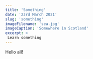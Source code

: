 ```yaml
---
title: 'Something'
date: '23rd March 2021'
slug: 'something'
imageFilename: 'sea.jpg'
imageCaption: 'Somewhere in Scotland'
excerpt: >
 Learn something
---
```

Hello all!